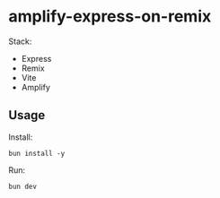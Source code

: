 # amplify-express-on-remix

Stack:

- Express
- Remix
- Vite
- Amplify

## Usage

Install:

```
bun install -y
```

Run:

```
bun dev
```
